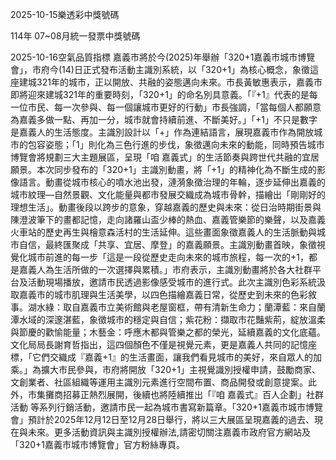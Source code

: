 
2025-10-15樂透彩中獎號碼

                                
114年 07~08月統一發票中獎號碼
                             
2025-10-16空氣品質指標
                              嘉義市將於今(2025)年舉辦「320+1嘉義市城市博覽會」，市府今(14)日正式發布活動主識別系統，以「320+1」為核心概念，象徵這座建城321年的城市，正以開放、共融的姿態邁向未來。市長黃敏惠表示，嘉義市即將迎來建城321年的重要時刻，「320+1」的命名別具意義。「『+1』代表的是每一位市民、每一次參與、每一個讓城市更好的行動」市長強調，「當每個人都願意為嘉義多做一點、再加一分，城市就會持續前進、不斷美好。」「+1」不只是數字 是嘉義人的生活態度。主識別設計以「+」作為連結語言，展現嘉義市作為開放城市的包容姿態；「1」則化為三色行進的步伐，象徵邁向未來的動能，同時預告城市博覽會將規劃三大主題展區，呈現「咱 嘉義式」的生活節奏與跨世代共融的宜居願景。本次同步發布的「320+1」主識別動畫，將「+1」的精神化為不斷生成的影像語言。動畫從城市核心的噴水池出發，漣漪象徵治理的年輪，逐步延伸出嘉義的城市紋理—自然景觀、文化能量與都市發展交織成為城市骨幹，描繪出「剛剛好的理想生活」。動畫後段以跨步的意象，穿越嘉義的歷史與未來：從日治時期街景與陳澄波筆下的畫都記憶，走向諸羅山盃少棒的熱血、嘉義管樂節的樂聲，以及嘉義火車站的歷史再生與檜意森活村的生活延伸。這些畫面象徵嘉義人的生活脈動與城市自信，最終匯聚成「共享、宜居、摩登」的嘉義願景。主識別動畫首映，象徵視覺化城市前進的每一步「這是一段從歷史走向未來的城市旅程，每一次的+1，都是嘉義人為生活所做的一次選擇與累積。」市府表示，主識別動畫將於各大社群平台及活動現場播放，邀請市民透過影像感受城市的進行式。此次主識別色彩系統汲取嘉義市的城市肌理與生活美學，以四色描繪嘉義日常，從歷史到未來的色彩敘事。湖水綠：取自嘉義市立美術館與老屋窗框，帶有清新生命力；蘭潭藍：來自蘭潭水域的深邃湛藍，象徵城市的穩定與自信；紫花粉：擷取市花豔紫荊，綻放溫柔與節慶的歡愉能量；木藝金：呼應木都與管樂之都的榮光，延續嘉義的文化底蘊。文化局局長謝育哲指出，這四個顏色不僅是視覺元素，更是嘉義人共同的記憶座標，「它們交織成『嘉義+1』的生活畫面，讓我們看見城市的美好，來自眾人的加乘。」為擴大市民參與，市府將開放「320+1」主視覺識別授權申請，鼓勵商家、文創業者、社區組織等運用主識別元素進行空間布置、商品開發或創意提案。此外，市集攤商招募正熱烈展開，後續也將陸續推出「『咱 嘉義式』百人企劃」社群活動 等系列行銷活動，邀請市民一起為城市書寫新篇章。「320+1嘉義市城市博覽會」預計於2025年12月12日至12月28日舉行，將以三大展區呈現嘉義的過去、現在與未來。更多活動資訊與主識別授權辦法,請密切關注嘉義市政府官方網站及「320+1嘉義市城市博覽會」官方粉絲專頁。
